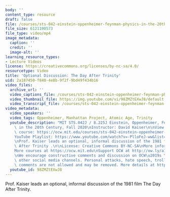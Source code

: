 ```yaml
---
body: ''
content_type: resource
draft: false
file: /courses/sts-042-einstein-oppenheimer-feynman-physics-in-the-20th-century-fall-2020/ocw_8225_sts042_optionaldiscussion_2020oct26_360p_16_9.mp4
file_size: 6121190573
file_type: video/mp4
image_metadata:
  caption: ''
  credit: ''
  image-alt: ''
learning_resource_types:
- Lecture Videos
license: https://creativecommons.org/licenses/by-nc-sa/4.0/
resourcetype: Video
title: 'Optional Discussion: The Day After Trinity'
uid: 2a187450-f848-4e8b-9f2f-9bd49f434b16
video_files:
  archive_url: ''
  video_captions_file: /courses/sts-042-einstein-oppenheimer-feynman-physics-in-the-20th-century-fall-2020/1xJSw58-Aw-9oQeXj4ezlYeX1tZwooIpn_transcript.webvtt
  video_thumbnail_file: https://img.youtube.com/vi/98ZMZtEXwJ8/default.jpg
  video_transcript_file: /courses/sts-042-einstein-oppenheimer-feynman-physics-in-the-20th-century-fall-2020/1xJSw58-Aw-9oQeXj4ezlYeX1tZwooIpn_transcript.pdf
video_metadata:
  video_speakers: ''
  video_tags: Oppenheimer, Manhattan Project, Atomic Age, Trinity
  youtube_description: "MIT STS.042J / 8.225J Einstein, Oppenheimer, Feynman: Physics\
    \ in the 20th Century, Fall 2020\nInstructor: David Kaiser\n\nView the complete\
    \ course: https://ocw.mit.edu/courses/sts-042-einstein-oppenheimer-feynman-physics-in-the-20th-century-fall-2020\n\
    YouTube Playlist: https://www.youtube.com/watch?v=-PlloFeJ-ww&list=PLUl4u3cNGP63bAfjGas3TuA4ZCPUtN6Xf\n\
    \nProf. Kaiser leads an optional, informal discussion of the 1981 film The Day\
    \ After Trinity .\n\nLicense: Creative Commons BY-NC-SA\nMore information at https://ocw.mit.edu/terms\n\
    More courses at https://ocw.mit.edu\nSupport OCW at http://ow.ly/a1If50zVRlQ\n\
    \nWe encourage constructive comments and discussion on OCW\u2019s YouTube and\
    \ other social media channels. Personal attacks, hate speech, trolling, and inappropriate\
    \ comments are not allowed and may be removed. More details at https://ocw.mit.edu/comments."
  youtube_id: 98ZMZtEXwJ8
---
```

Prof. Kaiser leads an optional, informal discussion of the 1981 film The Day After Trinity.